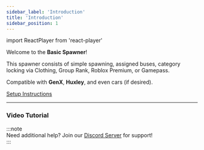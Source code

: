 ```yaml
---
sidebar_label: 'Introduction'
title: 'Introduction'
sidebar_position: 1
---
```

import ReactPlayer from 'react-player'

Welcome to the **Basic Spawner**!  

This spawner consists of simple spawning, assigned buses, category locking via Clothing, Group Rank, Roblox Premium, or Gamepass.

Compatible with **GenX**, **Huxley**, and even cars (if desired).  

[Setup Instructions](setup)

---

### Video Tutorial  
<ReactPlayer url="https://www.youtube.com/watch?v=l5CuNhfzbsg" controls width="100%" height="360px" />

:::note  
Need additional help? Join our [Discord Server](https://discord.gg/5k85S4KWSR) for support!  
:::
